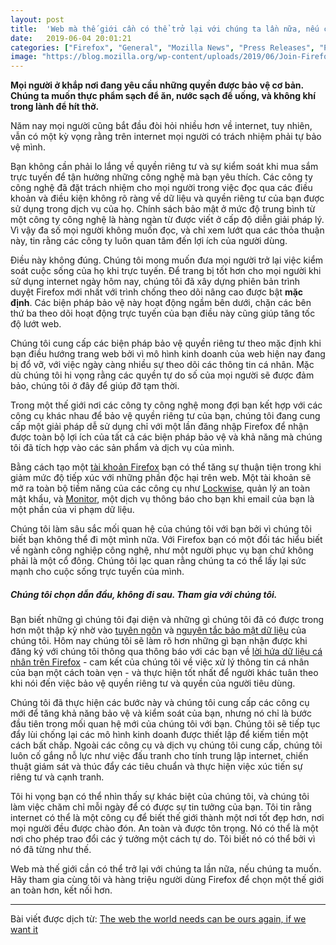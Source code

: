 ```yaml
---
layout: post
title:  'Web mà thế giới cần có thể trở lại với chúng ta lần nữa, nếu chúng ta muốn'
date:   2019-06-04 20:01:21
categories: ["Firefox", "General", "Mozilla News", "Press Releases", "Privacy", "Security", "Strategy"]
image: "https://blog.mozilla.org/wp-content/uploads/2019/06/Join-Firefox-Blog-Image.jpg"
---
```


**Mọi người ở khắp nơi đang yêu cầu những quyền được bảo vệ cơ bản. Chúng ta muốn thực phẩm sạch để ăn, nước sạch để uống, và không khí trong lành để hít thở.**

Năm nay mọi người cũng bắt đầu đòi hỏi nhiều hơn về internet, tuy nhiên, vẫn có một kỳ vọng rằng trên internet mọi người có trách nhiệm phải tự bảo vệ mình.

Bạn không cần phải lo lắng về quyền riêng tư và sự kiểm soát khi mua sắm trực tuyến để tận hưởng những công nghệ mà bạn yêu thích. Các công ty công nghệ đã đặt trách nhiệm cho mọi người trong việc đọc qua các điều khoản và điều kiện không rõ ràng về dữ liệu và quyền riêng tư của bạn được sử dụng trong dịch vụ của họ. Chính sách bảo mật ở mức độ trung bình từ một công ty công nghệ là hàng ngàn từ được viết ở cấp độ diễn giải pháp lý. Vì vậy đa số mọi người không muốn đọc, và chỉ xem lướt qua các thỏa thuận này, tin rằng các công ty luôn quan tâm đến lợi ích của người dùng.

Điều này không đúng. Chúng tôi mong muốn đưa mọi người trở lại việc kiểm soát cuộc sống của họ khi trực tuyến. Để trang bị tốt hơn cho mọi người khi sử dụng internet ngày hôm nay, chúng tôi đã xây dựng phiên bản trình duyệt Firefox mới nhất với trình chống theo dõi nâng cao được bật **mặc định**. Các biện pháp bảo vệ này hoạt động ngầm bên dưới, chặn các bên thứ ba theo dõi hoạt động trực tuyến của bạn điều này cũng giúp tăng tốc độ lướt web.

Chúng tôi cung cấp các biện pháp bảo vệ quyền riêng tư theo mặc định khi bạn điều hướng trang web bởi vì mô hình kinh doanh của web hiện nay đang bị đổ vỡ, với việc ngày càng nhiều sự theo dõi các thông tin cá nhân. Mặc dù chúng tôi hi vọng rằng các quyền tự do số của mọi người sẽ được đảm bảo, chúng tôi ở đây để giúp đỡ tạm thời.

Trong một thế giới nơi các công ty công nghệ mong đợi bạn kết hợp với các công cụ khác nhau để bảo vệ quyền riêng tư của bạn, chúng tôi đang cung cấp một giải pháp dễ sử dụng chỉ với một lần đăng nhập Firefox để nhận được toàn bộ lợi ích của tất cả các biện pháp bảo vệ và khả năng mà chúng tôi đã tích hợp vào các sản phẩm và dịch vụ của mình.

Bằng cách tạo một [tài khoản Firefox](https://www.mozilla.org/en-US/firefox/accounts/) bạn có thể tăng sự thuận tiện trong khi giảm mức độ tiếp xúc với những phần độc hại trên web. Một tài khoản sẽ mở ra toàn bộ tiềm năng của các công cụ như [Lockwise](https://lockwise.firefox.com/?utm_source=www.mozilla.org&utm_medium=referral&utm_campaign=accounts-trailhead&utm_content=product-list-item&entrypoint=mozilla.org-accounts_page), quản lý an toàn mật khẩu, và [Monitor](https://monitor.firefox.com/?utm_source=www.mozilla.org&utm_medium=referral&utm_campaign=accounts-trailhead&utm_content=product-list-item&entrypoint=mozilla.org-accounts_page), một dịch vụ thông báo cho bạn khi email của bạn là một phần của vi phạm dữ liệu.

Chúng tôi làm sâu sắc mối quan hệ của chúng tôi với bạn bởi vì chúng tôi biết bạn không thể đi một mình nữa. Với Firefox bạn có một đối tác hiểu biết về ngành công nghiệp công nghệ, như một người phục vụ bạn chứ không phải là một cổ đông. Chúng tôi lạc quan rằng chúng ta có thể lấy lại sức mạnh cho cuộc sống trực tuyến của mình.

##### Chúng tôi chọn dẫn đầu, không đi sau. Tham gia với chúng tôi.

Bạn biết những gì chúng tôi đại diện và những gì chúng tôi đã có được trong hơn một thập kỷ nhờ vào [tuyên ngôn](https://www.mozilla.org/en-US/about/manifesto/) và [nguyên tắc bảo mật dữ liệu](https://www.mozilla.org/en-US/privacy/principles/) của chúng tôi. Hôm nay chúng tôi sẽ làm rõ hơn những gì bạn nhận được khi đăng ký với chúng tôi thông qua thông báo với các bạn về [lời hứa dữ liệu cá nhân trên Firefox](https://blog.mozilla.org/firefox/firefox-data-privacy-promise/?utm_source=www.mozilla.org&utm_medium=referral&utm_campaign=accounts-trailhead&utm_content=accounts-value&utm_term=respect-you-deserve) - cam kết của chúng tôi về việc xử lý thông tin cá nhân của bạn một cách toàn vẹn - và thực hiện tốt nhất để người khác tuân theo khi nói đến việc bảo vệ quyền riêng tư và quyền của người tiêu dùng.

Chúng tôi đã thực hiện các bước này và chúng tôi cung cấp các công cụ mới để tăng khả năng bảo vệ và kiểm soát của bạn, nhưng nó chỉ là bước đầu tiên trong mối quan hệ mới của chúng tôi với bạn. Chúng tôi sẽ tiếp tục đẩy lùi chống lại các mô hình kinh doanh được thiết lập để kiếm tiền một cách bất chấp. Ngoài các công cụ và dịch vụ chúng tôi cung cấp, chúng tôi luôn cố gắng nỗ lực như việc đấu tranh cho tính trung lập internet, chiến thuật giám sát và thúc đẩy các tiêu chuẩn và thực hiện việc xúc tiến sự riêng tư và cạnh tranh.

Tôi hi vọng bạn có thể nhìn thấy sự khác biệt của chúng tôi, và chúng tôi làm việc chăm chỉ mỗi ngày để có được sự tin tưởng của bạn. Tôi tin rằng internet có thể là một công cụ để biết thế giới thành một nơi tốt đẹp hơn, nơi mọi người đều được chào đón. An toàn và được tôn trọng. Nó có thể là một nơi cho phép trao đổi các ý tưởng một cách tự do. Tôi biết nó có thể bởi vì nó đã từng như thế.

Web mà thế giới cần có thể trở lại với chúng ta lần nữa, nếu chúng ta muốn. Hãy tham gia cùng tôi và hàng triệu người dùng Firefox để chọn một thế giới an toàn hơn, kết nối hơn.

----

Bài viết được dịch từ: [The web the world needs can be ours again, if we want it](https://blog.mozilla.org/blog/2019/06/04/the-web-the-world-needs-can-be-ours-again-if-we-want-it/)